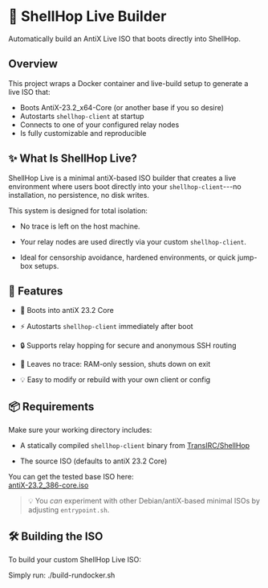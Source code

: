 # 🐚 ShellHop Live Builder

Automatically build an AntiX Live ISO that boots directly into ShellHop.

## Overview

This project wraps a Docker container and live-build setup to generate a live ISO that:

- Boots AntiX-23.2_x64-Core (or another base if you so desire)
- Autostarts `shellhop-client` at startup
- Connects to one of your configured relay nodes
- Is fully customizable and reproducible

✨ What Is ShellHop Live?
------------------------

ShellHop Live is a minimal antiX-based ISO builder that creates a live environment where users boot directly into your `shellhop-client`---no installation, no persistence, no disk writes.

This system is designed for total isolation:

-   No trace is left on the host machine.

-   Your relay nodes are used directly via your custom `shellhop-client`.

-   Ideal for censorship avoidance, hardened environments, or quick jump-box setups.

🚀 Features
-----------

-   🐧 Boots into antiX 23.2 Core

-   ⚡ Autostarts `shellhop-client` immediately after boot

-   🔒 Supports relay hopping for secure and anonymous SSH routing

-   💾 Leaves no trace: RAM-only session, shuts down on exit

-   💡 Easy to modify or rebuild with your own client or config

📦 Requirements
---------------

Make sure your working directory includes:

-   A statically compiled `shellhop-client` binary from [TransIRC/ShellHop](https://github.com/TransIRC/ShellHop)

-   The source ISO (defaults to antiX 23.2 Core)

You can get the tested base ISO here:\
[antiX-23.2_386-core.iso](https://sourceforge.net/projects/antix-linux/files/Final/antiX-23.2/antiX-23.2_386-core.iso/download)

> 💡 You *can* experiment with other Debian/antiX-based minimal ISOs by adjusting `entrypoint.sh`.

🛠️ Building the ISO
--------------------

To build your custom ShellHop Live ISO:

Simply run: ./build-rundocker.sh 
